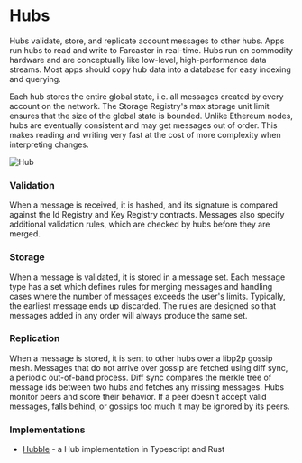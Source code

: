 # Hubs

Hubs validate, store, and replicate account messages to other hubs. Apps run hubs to read and write to Farcaster in
real-time. Hubs run on commodity hardware and are conceptually like low-level, high-performance data streams. Most apps
should copy hub data into a database for easy indexing and querying.

Each hub stores the entire global state, i.e. all messages created by every account on the network. The Storage
Registry's max storage unit limit ensures that the size of the global state is bounded. Unlike Ethereum nodes, hubs are
eventually consistent and may get messages out of order. This makes reading and writing very fast at the cost of more
complexity when interpreting changes.

![Hub](/assets/hub.png)

### Validation

When a message is received, it is hashed, and its signature is compared against the Id Registry and Key Registry
contracts. Messages also specify additional validation rules, which are checked by hubs before they are merged.

### Storage

When a message is validated, it is stored in a message set. Each message type has a set which defines rules for merging
messages and handling cases where the number of messages exceeds the user's limits. Typically, the earliest message ends
up discarded. The rules are designed so that messages added in any order will always produce the same set.

### Replication

When a message is stored, it is sent to other hubs over a libp2p gossip mesh. Messages that do not arrive over gossip
are fetched using diff sync, a periodic out-of-band process. Diff sync compares the merkle tree of message ids between
two hubs and fetches any missing messages. Hubs monitor peers and score their behavior. If a peer doesn't accept valid
messages, falls behind, or gossips too much it may be ignored by its peers.

### Implementations

- [Hubble](https://www.thehubble.xyz) - a Hub implementation in Typescript and Rust
